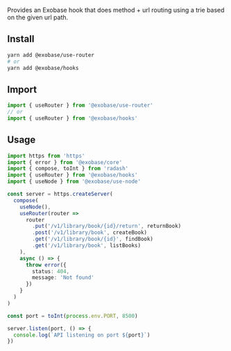 Provides an Exobase hook that does method + url routing using a trie based on the given url path.

## Install

```sh
yarn add @exobase/use-router
# or
yarn add @exobase/hooks
```

## Import

```ts
import { useRouter } from '@exobase/use-router'
// or
import { useRouter } from '@exobase/hooks'
```

## Usage

```ts
import https from 'https'
import { error } from '@exobase/core'
import { compose, toInt } from 'radash'
import { useRouter } from '@exobase/hooks'
import { useNode } from '@exobase/use-node'

const server = https.createServer(
  compose(
    useNode(),
    useRouter(router =>
      router
        .put('/v1/library/book/{id}/return', returnBook)
        .post('/v1/library/book', createBook)
        .get('/v1/library/book/{id}', findBook)
        .get('/v1/library/book', listBooks)
    ),
    async () => {
      throw error({
        status: 404,
        message: 'Not found'
      })
    }
  )
)

const port = toInt(process.env.PORT, 8500)

server.listen(port, () => {
  console.log(`API listening on port ${port}`)
})
```
